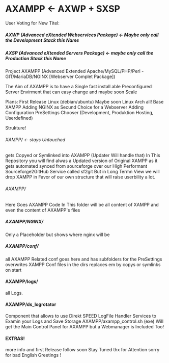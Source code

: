 AXAMPP <- AXWP + SXSP
======

User Voting for New Titel:
##### AXWP (Advanced eXtended Webservices Package) <- Maybe only call the Development Stack this Name
##### AXSP (Advanced eXtended Servers Package) <- maybe only call the Production Stack this Name

Project AXAMPP (Advanced Extended Apache/MySQL/PHP/Perl - GIT/MariaDB/NGINX [Webserver Complet Package]) 

The Aim of AXAMPP is to have a Single fast install able Preconfigured Server Envirment that can easy change and maybe soon Scale


Plans:
First Release Linux (debian/ubuntu) Maybe soon Linux Arch all!
Base XAMPP
Adding NGINX as Secund Choice for a Webserver
Adding Configuration PreSettings Chooser (Development, Produktion Hosting, Userdefined)

Strukture!

###### XAMPP/ <- stays Untouched 
gets Copyed or Symlinked into AXAMPP (Updater Will handle that) 
In This Repository you will find alwas a Updated version of Original XAMPP as it gets automated synced from sourceforge over our High Performant Sourceforge2GitHub Service called sf2git
But in Long Termn View we will drop XAMPP in Favor of our own structure that will raise userbility a lot.


###### AXAMPP/ 
Here Goes AXAMPP Code
In This folder will be all content of XAMPP and even the content of AXAMPP's files

##### AXAMPP/NGINX/   
Only a Placeholder but shows where nginx will be
##### AXAMPP/conf/ 
all AXAMPP Related conf goes here and has subfolders for the PreSettings overwrites XAMPP Conf files in the dirs replaces em by copys or symlinks on start

#### AXAMPP/logs/ 
all Logs.

#### AXAMPP/ds_logrotator 
Component that allows to use Direkt SPEED LogFile Handler Services to Examin your Logs and Save Storage
AXAMPP/axampp_control.sh (exe) Will get the Main Control Panel for AXAMPP but a Webmanager is Included Too!


#### EXTRAS!
more info and first Release follow soon Stay Tuned thx for Attention sorry for bad English Greetings !


